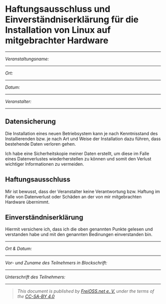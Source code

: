 # Haftungsausschluss und Einverständniserklärung für die Installation von Linux auf mitgebrachter Hardware

___
*Veranstaltungsname:*
___
*Ort:*
___
*Datum:*
___
*Veranstalter:*
___

## Datensicherung

Die Installation eines neuen Betriebsystem kann je nach Kenntnisstand des Installierenden bzw. je nach Art und Weise der Installation dazu führen, dass bestehende Daten verloren gehen.

Ich habe eine Sicherheitskopie meiner Daten erstellt, um diese im Falle eines Datenverlustes wiederherstellen zu können und somit den Verlust wichtiger Informationen zu vermeiden.

## Haftungsausschluss

Mir ist bewusst, dass der Veranstalter keine Verantwortung bzw. Haftung im Falle von Datenverlust oder Schäden an der von mir mitgebrachten Hardware übernimmt.

## Einverständniserklärung

Hiermit versichere ich, dass ich die oben genannten Punkte gelesen und verstanden habe und mit den genannten Bedinungen einverstanden bin.

___
*Ort & Datum:*
___
*Vor- und Zuname des Teilnehmers in Blockschrift:*
___
*Unterschrift des Teilnehmers:*
___


> _This document is published by [FreiOSS.net e. V.](https://freioss.net/) under the terms of the [CC-SA-BY 4.0](https://creativecommons.org/licenses/by-sa/4.0/)_
